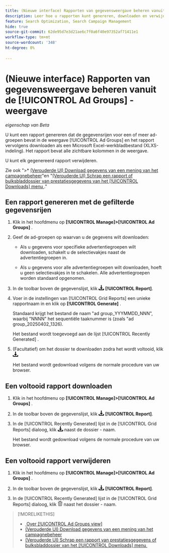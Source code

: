 ```yaml
---
title: (Nieuwe interface) Rapporten van gegevensweergave beheren vanuit de [!UICONTROL Ad Groups] -weergave
description: Leer hoe u rapporten kunt genereren, downloaden en verwijderen die de gegevensrijen voor een of meer advertentiegroepen in de [!UICONTROL Ad Groups] -weergave bevatten.
feature: Search Optimization, Search Campaign Management
hide: true
source-git-commit: 62de95d7e3d21ae6c7f0a6f40e97352af71411e1
workflow-type: tm+mt
source-wordcount: '348'
ht-degree: 0%

---
```


# (Nieuwe interface) Rapporten van gegevensweergave beheren vanuit de [!UICONTROL Ad Groups] -weergave

*eigenschap van Beta*

U kunt een rapport genereren dat de gegevensrijen voor een of meer ad-groepen bevat in de weergave [!UICONTROL Ad Groups] en het rapport vervolgens downloaden als een Microsoft Excel-werkbladbestand (XLXS-indeling). Het rapport bevat alle zichtbare kolommen in de weergave.

U kunt elk gegenereerd rapport verwijderen.

Zie ook &quot;>* [&#x200B; (Verouderde UI) Download gegevens van een mening van het campagnebeheer &#x200B;](/help/search-social-commerce/common-tasks/navigation-editing-selection/download.md)&quot;en &quot;[&#x200B; (Verouderde UI) Schrap een rapport of bulksbladdossier van prestatiesgegevens van het [!UICONTROL Downloads] menu &#x200B;](/help/search-social-commerce/common-tasks/navigation-editing-selection/download-delete-data.md).&quot;

## Een rapport genereren met de gefilterde gegevensrijen

1. Klik in het hoofdmenu op **[!UICONTROL Manage]>[!UICONTROL Ad Groups]** .

1. Geef de ad-groepen op waarvan u de gegevens wilt downloaden:

   * Als u gegevens voor specifieke advertentiegroepen wilt downloaden, schakelt u de selectievakjes naast de advertentiegroepen in.

   * Als u gegevens voor alle advertentiegroepen wilt downloaden, hoeft u geen selectievakjes in te schakelen. Alle advertentiegroepen worden standaard opgenomen.

1. In de toolbar boven de gegevenslijst, klik ![&#x200B; Download &#x200B;](/help/search-social-commerce/assets/download.png " ") **[!UICONTROL Report]**.

1. Voer in de instellingen van [!UICONTROL Grid Reports] een unieke rapportnaam in en klik op **[!UICONTROL Generate]** .

   Standaard krijgt het bestand de naam &quot;ad group_YYYMMDD_NNN&quot;, waarbij &quot;NNNN&quot; het sequentiële taaknummer is (zoals &quot;ad group_20250402_1326).

   Het bestand wordt toegevoegd aan de lijst [!UICONTROL Recently Generated] .

1. (Facultatief) om het dossier te downloaden zodra het wordt voltooid, klik ![&#x200B; Download &#x200B;](/help/search-social-commerce/assets/download.png " naast het dossier - naam.")

   Het bestand wordt gedownload volgens de normale procedure van uw browser.

## Een voltooid rapport downloaden

1. Klik in het hoofdmenu op **[!UICONTROL Manage]>[!UICONTROL Ad Groups]** .

1. In de toolbar boven de gegevenslijst, klik ![&#x200B; Download &#x200B;](/help/search-social-commerce/assets/download.png " ") **[!UICONTROL Report]**.

1. In de [!UICONTROL Recently Generated] lijst in de [!UICONTROL Grid Reports] dialoog, klik ![&#x200B; Download &#x200B;](/help/search-social-commerce/assets/download.png " ") naast de dossier - naam.

   Het bestand wordt gedownload volgens de normale procedure van uw browser.

## Een voltooid rapport verwijderen

1. Klik in het hoofdmenu op **[!UICONTROL Manage]>[!UICONTROL Ad Groups]** .

1. In de toolbar boven de gegevenslijst, klik ![&#x200B; Download &#x200B;](/help/search-social-commerce/assets/download.png " ") **[!UICONTROL Report]**.

1. In de [!UICONTROL Recently Generated] lijst in de [!UICONTROL Grid Reports] dialoog, klik ![&#x200B; Schrapping &#x200B;](/help/search-social-commerce/assets/delete-new.png " ") naast het dossier - naam.

>[!MORELIKETHIS]
>
>* [&#x200B; Over [!UICONTROL Ad Groups view]](ad-group-view-about.md)
>* [&#x200B; (Verouderde UI) Download gegevens van een mening van het campagnebeheer &#x200B;](/help/search-social-commerce/common-tasks/navigation-editing-selection/download.md)
>* [&#x200B; (Verouderde UI) Schrap een rapport van prestatiesgegevens of bulksbladdossier van het [!UICONTROL Downloads] menu &#x200B;](/help/search-social-commerce/common-tasks/navigation-editing-selection/download-delete-data.md)
